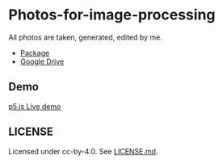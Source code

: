 # Photos-for-image-processing
All photos are taken, generated, edited by me.

* [Package](https://github.com/ZRNOF/Photos-for-image-processing/tree/main/Package)
* [Google Drive](https://drive.google.com/drive/folders/1ZcApxeuljcJ_NJp4POqWFXPzs5-oyNP5)

## Demo
[p5.js Live demo](https://editor.p5js.org/zrnof.v838/sketches/akKe1yOQB)

## LICENSE
Licensed under cc-by-4.0. See [LICENSE.md](https://github.com/ZRNOF/Photos-for-image-processing/blob/main/LICENSE.md).
